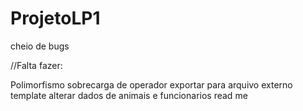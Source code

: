 # ProjetoLP1
cheio de bugs


//Falta fazer:

Polimorfismo
sobrecarga de operador
exportar para arquivo externo
template
alterar dados de animais e funcionarios
read me
